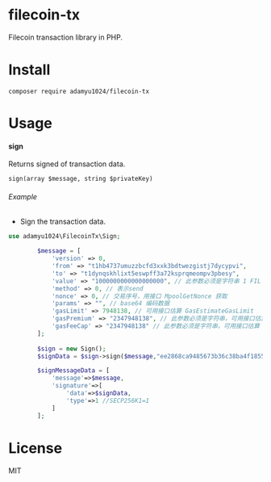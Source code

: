 # filecoin-tx
Filecoin transaction library in PHP.

# Install

```
composer require adamyu1024/filecoin-tx
```

# Usage

#### sign

Returns signed of transaction data.

`sign(array $message, string $privateKey)`

###### Example

* Sign the transaction data.

```php
use adamyu1024\FilecoinTx\Sign;

        $message = [
            'version' => 0,
            'from' => "t1hb4737umuzzbcfd3xxk3bdtwezgistj7dycypvi",
            'to' => "t1dynqskhlixt5eswpff3a72ksprqmeompv3pbesy",
            'value' => "1000000000000000000", // 此参数必须是字符串 1 FIL
            'method' => 0, // 表示send
            'nonce' => 0, // 交易序号，用接口 MpoolGetNonce 获取
            'params' => "", // base64 编码数据
            'gasLimit' => 7948138, // 可用接口估算 GasEstimateGasLimit
            'gasPremium' => "2347948138", // 此参数必须是字符串，可用接口估算 GasEstimateGasPremium
            'gasFeeCap' => "2347948138" // 此参数必须是字符串，可用接口估算 GasEstimateFeeCap
        ];
        
        $sign = new Sign();
        $signData = $sign->sign($message,"ee2868ca9485673b36c38ba4f18551be25d08dd9be9bd24c44cd626b37cadae4");

        $signMessageData = [
            'message'=>$message,
            'signature'=>[
                'data'=>$signData,
                'type'=>1 //SECP256K1=1
            ]
        ];
```

# License
MIT